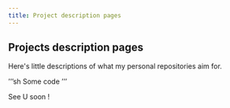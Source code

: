 ```yaml
---
title: Project description pages
---
```


## Projects description pages

Here's little descriptions of what my personal repositories aim for.

’’’sh
Some code
’’’

See U soon !
